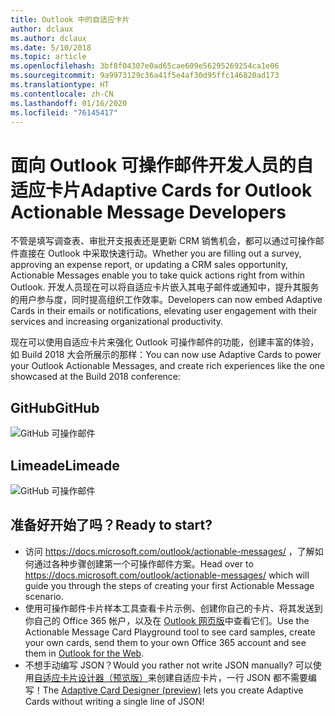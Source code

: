 ```yaml
---
title: Outlook 中的自适应卡片
author: dclaux
ms.author: dclaux
ms.date: 5/10/2018
ms.topic: article
ms.openlocfilehash: 3bf8f04307e0ad65cae609e56295269254ca1e06
ms.sourcegitcommit: 9a9973129c36a41f5e4af30d95ffc146820ad173
ms.translationtype: HT
ms.contentlocale: zh-CN
ms.lasthandoff: 01/16/2020
ms.locfileid: "76145417"
---
```

# <a name="adaptive-cards-for-outlook-actionable-message-developers"></a><span data-ttu-id="41d19-102">面向 Outlook 可操作邮件开发人员的自适应卡片</span><span class="sxs-lookup"><span data-stu-id="41d19-102">Adaptive Cards for Outlook Actionable Message Developers</span></span>

<span data-ttu-id="41d19-103">不管是填写调查表、审批开支报表还是更新 CRM 销售机会，都可以通过可操作邮件直接在 Outlook 中采取快速行动。</span><span class="sxs-lookup"><span data-stu-id="41d19-103">Whether you are filling out a survey, approving an expense report, or updating a CRM sales opportunity, Actionable Messages enable you to take quick actions right from within Outlook.</span></span> <span data-ttu-id="41d19-104">开发人员现在可以将自适应卡片嵌入其电子邮件或通知中，提升其服务的用户参与度，同时提高组织工作效率。</span><span class="sxs-lookup"><span data-stu-id="41d19-104">Developers can now embed Adaptive Cards in their emails or notifications, elevating user engagement with their services and increasing organizational productivity.</span></span>

<span data-ttu-id="41d19-105">现在可以使用自适应卡片来强化 Outlook 可操作邮件的功能，创建丰富的体验，如 Build 2018 大会所展示的那样：</span><span class="sxs-lookup"><span data-stu-id="41d19-105">You can now use Adaptive Cards to power your Outlook Actionable Messages, and create rich experiences like the one showcased at the Build 2018 conference:</span></span>

## <a name="github"></a><span data-ttu-id="41d19-106">GitHub</span><span class="sxs-lookup"><span data-stu-id="41d19-106">GitHub</span></span>
![GitHub 可操作邮件](media/outlook/GitHub.png)

## <a name="limeade"></a><span data-ttu-id="41d19-108">Limeade</span><span class="sxs-lookup"><span data-stu-id="41d19-108">Limeade</span></span>
![GitHub 可操作邮件](media/outlook/Limeade.jpg)


## <a name="ready-to-start"></a><span data-ttu-id="41d19-110">准备好开始了吗？</span><span class="sxs-lookup"><span data-stu-id="41d19-110">Ready to start?</span></span>

- <span data-ttu-id="41d19-111">访问 https://docs.microsoft.com/outlook/actionable-messages/ ，了解如何通过各种步骤创建第一个可操作邮件方案。</span><span class="sxs-lookup"><span data-stu-id="41d19-111">Head over to https://docs.microsoft.com/outlook/actionable-messages/ which will guide you through the steps of creating your first Actionable Message scenario.</span></span>
- <span data-ttu-id="41d19-112">使用可操作邮件卡片样本工具查看卡片示例、创建你自己的卡片、将其发送到你自己的 Office 365 帐户，以及在 [Outlook 网页版](https://outlook.office.com)中查看它们。</span><span class="sxs-lookup"><span data-stu-id="41d19-112">Use the Actionable Message Card Playground tool to see card samples, create your own cards, send them to your own Office 365 account and see them in [Outlook for the Web](https://outlook.office.com).</span></span>
- <span data-ttu-id="41d19-113">不想手动编写 JSON？</span><span class="sxs-lookup"><span data-stu-id="41d19-113">Would you rather not write JSON manually?</span></span> <span data-ttu-id="41d19-114">可以使用[自适应卡片设计器（预览版）](https://acdesignerbeta.azurewebsites.net)来创建自适应卡片，一行 JSON 都不需要编写！</span><span class="sxs-lookup"><span data-stu-id="41d19-114">The [Adaptive Card Designer (preview)](https://acdesignerbeta.azurewebsites.net) lets you create Adaptive Cards without writing a single line of JSON!</span></span>